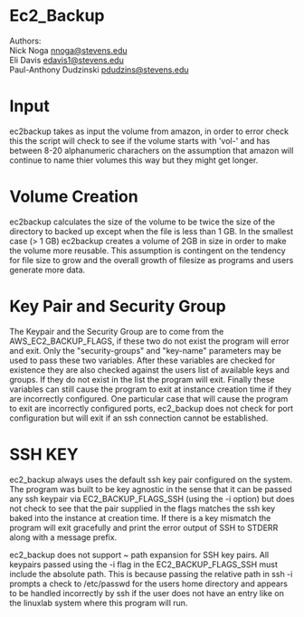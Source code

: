 Ec2_Backup
==========
Authors:  
Nick Noga		<nnoga@stevens.edu>  
Eli Davis		<edavis1@stevens.edu>  
Paul-Anthony Dudzinski	<pdudzins@stevens.edu>  


Input
==========
ec2backup takes as input the volume from amazon, in order to error check this the script will check to see if the volume starts with 'vol-' and has between 8-20 alphanumeric charachers on the assumption that amazon will continue to name thier volumes this way but they might get longer.

Volume Creation
==========
ec2backup calculates the size of the volume to be twice the size of the directory to backed up except when the file is less than 1 GB. In the smallest case (> 1 GB) ec2backup creates a volume of 2GB in size in order to make the volume more reusable. This assumption is contingent on the tendency for file size to grow and the overall growth of filesize as programs and users generate more data.

Key Pair and Security Group
==========
The Keypair and the Security Group are to come from the AWS_EC2_BACKUP_FLAGS, if these two do not exist the program will error and exit. Only the "security-groups" and "key-name" parameters may be used to pass these two variables. After these variables are checked for existence they are also checked against the users list of available keys and groups. If they do not exist in the list the program will exit. Finally these variables can still cause the program to exit at instance creation time if they are incorrectly configured. One particular case that will cause the program to exit are incorrectly configured ports, ec2_backup does not check for port configuration but will exit if an ssh connection cannot be established.

SSH KEY
==========
ec2_backup always uses the default ssh key pair configured on the system. The program was built to be key agnostic in the sense that it can be passed any ssh keypair via EC2_BACKUP_FLAGS_SSH (using the -i option) but does not check to see that the pair supplied in the flags matches the ssh key baked into the instance at creation time. If there is a key mismatch the program will exit gracefully and print the error output of SSH to STDERR along with a message prefix.

ec2_backup does not support ~ path expansion for SSH key pairs. All keypairs passed using the -i flag in the EC2_BACKUP_FLAGS_SSH must include the absolute path. This is because passing the relative path in ssh -i prompts a check to /etc/passwd for the users home directory and appears to be handled incorrectly by ssh if the user does not have an entry like on the linuxlab system where this program will run.
